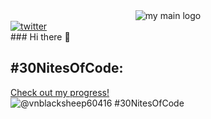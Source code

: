 <div id="header"align="center">
<img src="https://pbs.twimg.com/profile_images/1609275334779719683/o9MZjY66_400x400.jpg" alt="my main logo"/>
</div>
<div id="badges">
  <a href="https://twitter.com/anh_bizbunny"><img src="https://img.shields.io/badge/Twitter-blue?logo=twitter&logoColor=white&style=for-the-badge" alt="twitter"/></a>
</div>
### Hi there 👋

<!--
**bizbunny/bizbunny** is a ✨ _special_ ✨ repository because its `README.md` (this file) appears on your GitHub profile.

Here are some ideas to get you started:

- 🔭 I’m currently working on ...
- 🌱 I’m currently learning ...
- 👯 I’m looking to collaborate on ...
- 🤔 I’m looking for help with ...
- 💬 Ask me about ...
- 📫 How to reach me: ...
- 😄 Pronouns: ...
- ⚡ Fun fact: ...
-->

## #30NitesOfCode:
  [Check out my progress!](https://www.codedex.io/@vnblacksheep60416/30-nites-of-code)  
  ![@vnblacksheep60416 #30NitesOfCode](https://www.codedex.io/api/petStatus?user=vnblacksheep60416)
